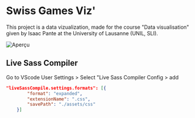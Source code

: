 # Swiss Games Viz'

This project is a data vizualization, made for the course "Data visualisation" given by Isaac Pante at the University of Lausanne (UNIL, SLI).

![Aperçu](https://github.com/user-attachments/assets/4f064537-1121-46cc-abc7-8956fdd1ed51)

## Live Sass Compiler

Go to VScode User Settings > Select "Live Sass Compiler Config > add 

```json
"liveSassCompile.settings.formats": [{
        "format": "expanded",
        "extensionName": ".css",
        "savePath": "./assets/css"
    }]
```